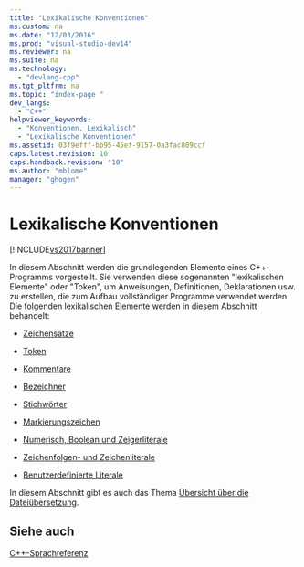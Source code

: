 ```yaml
---
title: "Lexikalische Konventionen"
ms.custom: na
ms.date: "12/03/2016"
ms.prod: "visual-studio-dev14"
ms.reviewer: na
ms.suite: na
ms.technology: 
  - "devlang-cpp"
ms.tgt_pltfrm: na
ms.topic: "index-page "
dev_langs: 
  - "C++"
helpviewer_keywords: 
  - "Konventionen, Lexikalisch"
  - "Lexikalische Konventionen"
ms.assetid: 03f9efff-bb95-45ef-9157-0a3fac809ccf
caps.latest.revision: 10
caps.handback.revision: "10"
ms.author: "mblome"
manager: "ghogen"
---
```

# Lexikalische Konventionen
[!INCLUDE[vs2017banner](../assembler/inline/includes/vs2017banner.md)]

In diesem Abschnitt werden die grundlegenden Elemente eines C\+\+\-Programms vorgestellt. Sie verwenden diese sogenannten "lexikalischen Elemente" oder "Token", um Anweisungen, Definitionen, Deklarationen usw. zu erstellen, die zum Aufbau vollständiger Programme verwendet werden. Die folgenden lexikalischen Elemente werden in diesem Abschnitt behandelt:  
  
-   [Zeichensätze](../cpp/character-sets2.md)  
  
-   [Token](../cpp/tokens-cpp.md)  
  
-   [Kommentare](../cpp/comments-cpp.md)  
  
-   [Bezeichner](../cpp/identifiers-cpp.md)  
  
-   [Stichwörter](../cpp/keywords-cpp.md)  
  
-   [Markierungszeichen](../cpp/punctuators-cpp.md)  
  
-   [Numerisch, Boolean und Zeigerliterale](../cpp/numeric-boolean-and-pointer-literals-cpp.md)  
  
-   [Zeichenfolgen\- und Zeichenliterale](../cpp/string-and-character-literals-cpp.md)  
  
-   [Benutzerdefinierte Literale](../cpp/user-defined-literals-cpp.md)  
  
 In diesem Abschnitt gibt es auch das Thema [Übersicht über die Dateiübersetzung](../cpp/cpp-built-in-operators-precedence-and-associativity.md).  
  
## Siehe auch  
 [C\+\+\-Sprachreferenz](../cpp/cpp-language-reference.md)